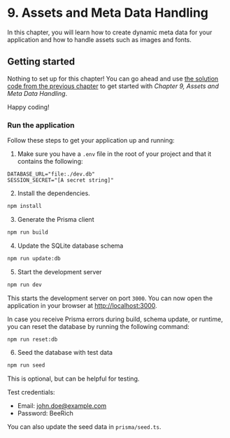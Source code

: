 # 9. Assets and Meta Data Handling

In this chapter, you will learn how to create dynamic meta data for your application and how to handle assets such as images and fonts.

## Getting started

Nothing to set up for this chapter! You can go ahead and use [the solution code from the previous chapter](../../8-session-management/bee-rich/solution/) to get started with _Chapter 9, Assets and Meta Data Handling_.

Happy coding!

### Run the application

Follow these steps to get your application up and running:

1. Make sure you have a `.env` file in the root of your project and that it contains the following:

```text
DATABASE_URL="file:./dev.db"
SESSION_SECRET="[A secret string]"
```

2. Install the dependencies.

```bash
npm install
```

3. Generate the Prisma client

```bash
npm run build
```

4. Update the SQLite database schema

```bash
npm run update:db
```

5. Start the development server

```bash
npm run dev
```

This starts the development server on port `3000`. You can now open the application in your browser at [http://localhost:3000](http://localhost:3000).

In case you receive Prisma errors during build, schema update, or runtime, you can reset the database by running the following command:

```bash
npm run reset:db
```

6. Seed the database with test data

```bash
npm run seed
```

This is optional, but can be helpful for testing.

Test credentials:

- Email: john.doe@example.com
- Password: BeeRich

You can also update the seed data in `prisma/seed.ts`.

